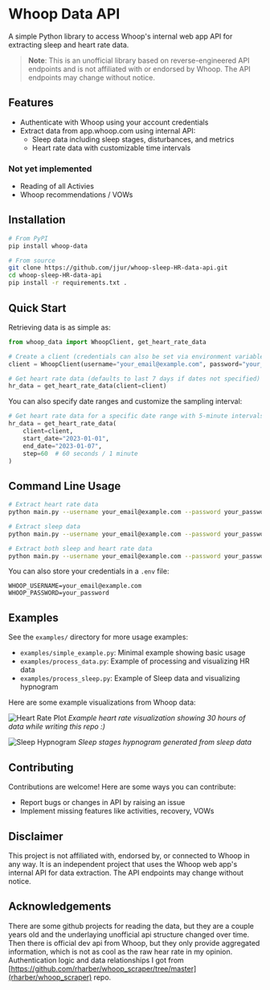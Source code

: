 # Whoop Data API

A simple Python library to access Whoop's internal web app API for extracting sleep and heart rate data.

> **Note**: This is an unofficial library based on reverse-engineered API endpoints and is not affiliated with or endorsed by Whoop. The API endpoints may change without notice.

## Features

- Authenticate with Whoop using your account credentials
- Extract data from app.whoop.com using internal API:
  - Sleep data including sleep stages, disturbances, and metrics
  - Heart rate data with customizable time intervals

### Not yet implemented
- Reading of all Activies
- Whoop recommendations / VOWs

## Installation

```bash
# From PyPI
pip install whoop-data

# From source
git clone https://github.com/jjur/whoop-sleep-HR-data-api.git
cd whoop-sleep-HR-data-api
pip install -r requirements.txt .
```

## Quick Start

Retrieving data is as simple as:

```python
from whoop_data import WhoopClient, get_heart_rate_data

# Create a client (credentials can also be set via environment variables)
client = WhoopClient(username="your_email@example.com", password="your_password")

# Get heart rate data (defaults to last 7 days if dates not specified)
hr_data = get_heart_rate_data(client=client)
```

You can also specify date ranges and customize the sampling interval:

```python
# Get heart rate data for a specific date range with 5-minute intervals
hr_data = get_heart_rate_data(
    client=client,
    start_date="2023-01-01",
    end_date="2023-01-07",
    step=60  # 60 seconds / 1 minute
)
```

## Command Line Usage

```bash
# Extract heart rate data
python main.py --username your_email@example.com --password your_password --data-type heart_rate --from-date 2023-01-01 --to-date 2023-01-07

# Extract sleep data
python main.py --username your_email@example.com --password your_password --data-type sleep --from-date 2023-01-01 --to-date 2023-01-07

# Extract both sleep and heart rate data
python main.py --username your_email@example.com --password your_password --data-type all --from-date 2023-01-01 --to-date 2023-01-07
```

You can also store your credentials in a `.env` file:

```
WHOOP_USERNAME=your_email@example.com
WHOOP_PASSWORD=your_password
```

## Examples

See the `examples/` directory for more usage examples:

- `examples/simple_example.py`: Minimal example showing basic usage
- `examples/process_data.py`: Example of processing and visualizing HR data
- `examples/process_sleep.py`: Example of Sleep data and visualizing hypnogram

Here are some example visualizations from Whoop data:

![Heart Rate Plot](assets/heart_rate_plot.png)
*Example heart rate visualization showing 30 hours of data while writing this repo :)*

![Sleep Hypnogram](assets/sleep_hypnogram.png) 
*Sleep stages hypnogram generated from sleep data*

## Contributing

Contributions are welcome! Here are some ways you can contribute:

- Report bugs or changes in API by raising an issue
- Implement missing features like activities, recovery, VOWs


## Disclaimer

This project is not affiliated with, endorsed by, or connected to Whoop in any way. It is an independent project that uses the Whoop web app's internal API for data extraction. The API endpoints may change without notice.

## Acknowledgements
There are some github projects for reading the data, but they are a couple years old and the underlaying unofficial api structure changed over time. Then there is official dev api from Whoop, but they only provide aggregated information, which is not as cool as the raw hear rate in my opinion. Authentication logic and data relationships I got from [https://github.com/rharber/whoop_scraper/tree/master](rharber/whoop_scraper) repo. 
